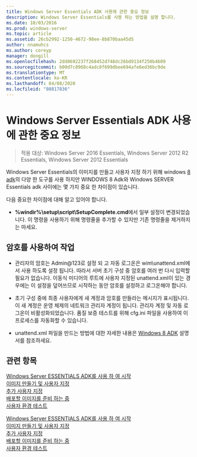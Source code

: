 ```yaml
---
title: Windows Server Essentials ADK 사용에 관한 중요 정보
description: Windows Server Essentials를 사용 하는 방법을 설명 합니다.
ms.date: 10/03/2016
ms.prod: windows-server
ms.topic: article
ms.assetid: 26cb2992-1250-4672-98ee-8b870baa45d5
author: nnamuhcs
ms.author: coreyp
manager: dongill
ms.openlocfilehash: 2dd0692237f268452d748dc26bd9134f250b4609
ms.sourcegitcommit: b00d7c8968c4adc8f699dbee694afe6ed36bc9de
ms.translationtype: MT
ms.contentlocale: ko-KR
ms.lasthandoff: 04/08/2020
ms.locfileid: "80817836"
---
```

# <a name="important-information-for-using-the-windows-server-essentials-adk"></a>Windows Server Essentials ADK 사용에 관한 중요 정보

>적용 대상: Windows Server 2016 Essentials, Windows Server 2012 R2 Essentials, Windows Server 2012 Essentials

Windows Server Essentials의 이미지를 만들고 사용자 지정 하기 위해 windows [8 adk](https://go.microsoft.com/fwlink/?LinkId=248647)의 다양 한 도구를 사용 하지만 WINDOWS 8 Adk와 Windows SERVER Essentials adk 사이에는 몇 가지 중요 한 차이점이 있습니다.  
  
 다음 중요한 차이점에 대해 알고 있어야 합니다.  
  
-   **%windir%\setup\script\SetupComplete.cmd**에서 일부 설정이 변경되었습니다. 이 명령을 사용하기 위해 명령줄을 추가할 수 있지만 기존 명령줄을 제거하지는 마세요.  
  
## <a name="working-with-passwords"></a>암호를 사용하여 작업  
  
-   관리자의 암호는 Admin@123로 설정 되 고 자동 로그온은 wim\unattend.xml에서 사용 하도록 설정 됩니다. 따라서 서버 초기 구성 중 암호를 여러 번 다시 입력할 필요가 없습니다. 이동식 미디어의 루트에 사용자 지정된 unattend.xml이 있는 경우에는 이 설정을 덮어쓰므로 시작하는 동안 암호를 설정하고 로그온해야 합니다.  
  
-   초기 구성 중에 최종 사용자에게 새 계정과 암호를 만들라는 메시지가 표시됩니다. 이 새 계정은 운영 체제의 네트워크 관리자 계정이 됩니다. 관리자 계정 및 자동 로그온이 비활성화되었습니다. 품질 보증 테스트를 위해 cfg.ini 파일을 사용하여 이 프로세스를 자동화할 수 있습니다.  
  
-   unattend.xml 파일을 만드는 방법에 대한 자세한 내용은 [Windows 8 ADK](https://go.microsoft.com/fwlink/?LinkId=248694) 설명서를 참조하세요.  
  
## <a name="see-also"></a>관련 항목  

 [Windows Server ESSENTIALS ADK를 사용 하 여 시작](Getting-Started-with-the-Windows-Server-Essentials-ADK.md)   
 [이미지  만들기 및 사용자 지정](Creating-and-Customizing-the-Image.md)  
 [추가 사용자 지정](Additional-Customizations.md)   
 [배포할 이미지를 준비 하는 중](Preparing-the-Image-for-Deployment.md)   
 [사용자 환경 테스트](Testing-the-Customer-Experience.md)

 [Windows Server ESSENTIALS ADK를 사용 하 여 시작](../install/Getting-Started-with-the-Windows-Server-Essentials-ADK.md)   
 [이미지  만들기 및 사용자 지정](../install/Creating-and-Customizing-the-Image.md)  
 [추가 사용자 지정](../install/Additional-Customizations.md)   
 [배포할 이미지를 준비 하는 중](../install/Preparing-the-Image-for-Deployment.md)   
 [사용자 환경 테스트](../install/Testing-the-Customer-Experience.md)

